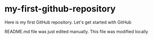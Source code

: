 # my-first-github-repository
Here is my first GitHub repository.  Let's get started with GitHub

README.md file was just edited manually. This file was modified locally
